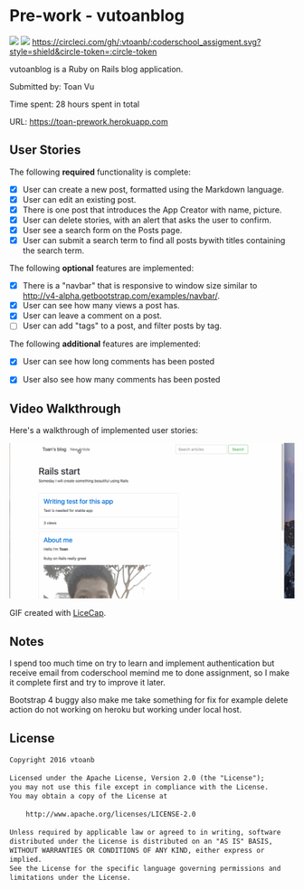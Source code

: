# Pre-work - vutoanblog

<a href="https://codeclimate.com/github/vtoanb/coderschool_assigment"><img src="https://codeclimate.com/github/vtoanb/coderschool_assigment/badges/gpa.svg" /></a>
<a href="https://codeclimate.com/github/vtoanb/coderschool_assigment/coverage"><img src="https://codeclimate.com/github/vtoanb/coderschool_assigment/badges/coverage.svg" /></a>
https://circleci.com/gh/:vtoanb/:coderschool_assigment.svg?style=shield&circle-token=:circle-token



vutoanblog is a Ruby on Rails blog application.

Submitted by: Toan Vu

Time spent: 28 hours spent in total

URL: https://toan-prework.herokuapp.com

## User Stories

The following **required** functionality is complete:


* [x] User can create a new post, formatted using the Markdown language.
* [x] User can edit an existing post.
* [x] There is one post that introduces the App Creator with name, picture.
* [x] User can delete stories, with an alert that asks the user to confirm.
* [x] User see a search form on the Posts page.
* [x] User can submit a search term to find all posts bywith titles containing the search term.

The following **optional** features are implemented:
* [x] There is a "navbar" that is responsive to window size similar to http://v4-alpha.getbootstrap.com/examples/navbar/. 
* [x] User can see how many views a post has. 
* [x] User can leave a comment on a post.
* [ ] User can add "tags" to a post, and filter posts by tag. 

The following **additional** features are implemented:
* [x] User can see how long comments has been posted
* [x] User also see how many comments has been posted


## Video Walkthrough

Here's a walkthrough of implemented user stories:


![Video Walkthrough](walkthrough.gif)

GIF created with [LiceCap](http://www.cockos.com/licecap/).

## Notes

I spend too much time on try to learn and implement authentication but receive email from coderschool memind me to done assignment,
so I make it complete first and try to improve it later.

Bootstrap 4 buggy also make me take something for fix for example delete action do not working on heroku but working under local host.

## License

    Copyright 2016 vtoanb

    Licensed under the Apache License, Version 2.0 (the "License");
    you may not use this file except in compliance with the License.
    You may obtain a copy of the License at

        http://www.apache.org/licenses/LICENSE-2.0

    Unless required by applicable law or agreed to in writing, software
    distributed under the License is distributed on an "AS IS" BASIS,
    WITHOUT WARRANTIES OR CONDITIONS OF ANY KIND, either express or implied.
    See the License for the specific language governing permissions and
    limitations under the License.

